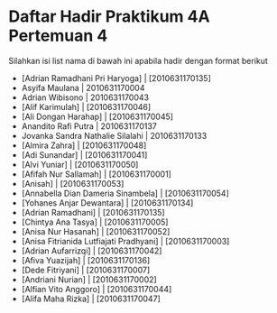 # Daftar Hadir Praktikum 4A Pertemuan 4
Silahkan isi list nama di bawah ini apabila hadir dengan format berikut

- [Adrian Ramadhani Pri Haryoga] | [2010631170135]
- Asyifa Maulana | 2010631170004
- Adrian Wibisono | 2010631170043
- [Alif Karimulah] | [2010631170046]
- [Ali Dongan Harahap] | [2010631170045]
- Anandito Rafi Putra | 2010631170137
- Jovanka Sandra Nathalie Silalahi | 2010631170133
- [Almira Zahra] | [2010631170048]
- [Adi Sunandar] | [2010631170041]
- [Alvi Yuniar] | [2010631170050]
- [Afifah Nur Sallamah] | [2010631170001]
- [Anisah] | [2010631170053]
- [Annabella Dian Dameria Sinambela] | [2010631170054]
- [Yohanes Anjar Dewantara] | [2010631170134]
- [Adrian Ramadhani] | [2010631170135]
- [Chintya Ana Tasya] | [2010631170005]
- [Anisa Nur Hasanah] | [2010631170052]
- [Anisa Fitrianida Lutfiajati Pradhyani] | [2010631170003]
- [Adrian Aufarrizqi] | [2010631170042]
- [Afiva Yuazijah] | [2010631170136]
- [Dede Fitriyani] | [2010631170007] 
- [Andriani Nurian] | [2010631170002] 
- [Alfian Vito Anggoro] | [2010631170044] 
- [Alifa Maha Rizka] | [2010631170047]
